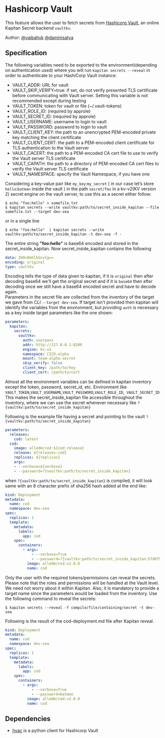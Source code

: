 # Hashicorp Vault  
  
This feature allows the user to fetch secrets from [Hashicorp Vault](https://www.vaultproject.io/), an online Kapitan Secret backend `vaultkv`.  
  
Author: [@vaibahvk](https://github.com/vaibhavk) [@daminisatya](https://github.com/daminisatya)  
## Specification  
  
The following variables need to be exported to the environment(depending on authentication used) where you will run `kapitan secrets --reveal` in order to authenticate to your HashiCorp Vault instance:  
* VAULT_ADDR: URL for vault  
* VAULT_SKIP_VERIFY=true: if set, do not verify presented TLS certificate before communicating with Vault server. Setting this variable is not recommended except during testing  
* VAULT_TOKEN: token for vault or file (~/.vault-tokens)  
* VAULT_ROLE_ID: (required by approle)  
* VAULT_SECRET_ID: (required by approle)  
* VAULT_USERNAME: username to login to vault  
* VAULT_PASSWORD: password to login to vault  
* VAULT_CLIENT_KEY: the path to an unencrypted PEM-encoded private key matching the client certificate  
* VAULT_CLIENT_CERT: the path to a PEM-encoded client certificate for TLS authentication to the Vault server  
* VAULT_CACERT: the path to a PEM-encoded CA cert file to use to verify the Vault server TLS certificate  
* VAULT_CAPATH: the path to a directory of PEM-encoded CA cert files to verify the Vault server TLS certificate  
* VAULT_NAMESPACE: specify the Vault Namespace, if you have one  
  
Considering a key-value pair like `my_key`:`my_secret` ( in our case let’s store `hello`:`batman` inside the vault ) in the path `secret/foo` in a kv-v2(KV version 2) secret engine on the vault server, to use this as a secret either follow:  
  
```shell  
$ echo "foo:hello" > somefile.txt  
$ kapitan secrets --write vaultkv:path/to/secret_inside_kapitan --file somefile.txt --target dev-sea  
```  
or in a single line  
```shell  
$ echo "foo:hello"  | kapitan secrets --write vaultkv:path/to/secret_inside_kapitan -t dev-sea -f -  
```  
The entire string __"foo:hello"__ is base64 encoded and stored in the secret_inside_kapitan. Now secret_inside_kapitan contains the following  
  
```yaml    
data: Zm9vOmhlbGxvCg==  
encoding: original  
type: vaultkv  
```  
  
Encoding tells the type of data given to kapitan, if it is `original` then after decoding base64 we'll get the original secret and if it is `base64` then after decoding once we still have a base64 encoded secret and have to decode again.  
Parameters in the secret file are collected from the inventory of the target we gave from CLI `--target dev-sea`. If target isn't provided then kapitan will identify the variables from the environment, but providing `auth` is necessary as a key inside target parameters like the one shown:  
```yaml  
parameters:
  kapitan:
    secrets:
      vaultkv:
        auth: userpass
        addr: http://127.0.0.1:8200
        engine: kv-v2
        namespace: CICD-alpha
        mount: team-alpha-secret
        skip_verify: false
        client_key: /path/to/key
        client_cert: /path/to/cert
```
Almost all the environment variables can be defined in kapitan inventory except the token, password, secret_id, etc. Environment like `VAULT_TOKEN`,`VAULT_USERNAME`,`VAULT_PASSWORD`,`VAULT_ROLE_ID`,` VAULT_SECRET_ID` 
This makes the secret_inside_kapitan file accessible throughout the inventory, where we can use the secret whenever necessary like `?{vaultkv:path/to/secret_inside_kapitan}`  
  
Following is the example file having a secret and pointing to the vault `?{vaultkv:path/to/secret_inside_kapitan}`  
  
```yaml
parameters:
  releases:
	cod: latest
  cod:
	image: alledm/cod:${cod:release}
	release: ${releases:cod}
	replicas: ${replicas}
	args:
    - --verbose=${verbose}
    - --password=?{vaultkv:path/to/secret_inside_kapitan}
```  
when `?{vaultkv:path/to/secret_inside_kapitan}` is compiled, it will look same with an 8 character prefix of sha256 hash added at the end like:  
```yaml  
kind: Deployment
metadata:
  name: cod
  namespace: dev-sea
spec:
  replicas: 1
  template:
    metadata:
      labels:
        app: cod
    spec:
      containers:
        - args:
            - --verbose=True
            - --password=?{vaultkv:path/to/secret_inside_kapitan:57d6f9b7}
          image: alledm/cod:v2.0.0
          name: cod
``` 
  
Only the user with the required tokens/permissions can reveal the secrets. Please note that the roles and permissions will be handled at the Vault level. We need not worry about it within Kapitan. Also, it is mandatory to provide a target name since the parameters would be loaded from the inventory. Use the following command to reveal the secrets:  

```shell  
$ kapitan secrets --reveal -f compile/file/containing/secret -t dev-sea
```  

Following is the result of the cod-deployment.md file after Kapitan reveal.

```yaml  
kind: Deployment
metadata:
  name: cod
  namespace: dev-sea
spec:
  replicas: 1
  template:
    metadata:
      labels:
        app: cod
    spec:
      containers:
        - args:
            - --verbose=True
            - --password=batman
          image: alledm/cod:v2.0.0
          name: cod
```  

## Dependencies  
 
- [hvac](https://github.com/hvac/hvac) is a python client for Hashicorp Vault
